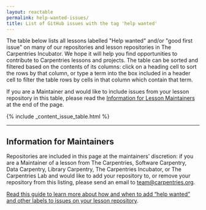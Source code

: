 ```yaml
---
layout: reactable
permalink: help-wanted-issues/
title: List of GitHub issues with the tag 'help wanted'
---
```


The table below lists all lessons labelled "Help wanted" and/or
"good first issue" on many of our repositories and lesson repositories
in The Carpentries Incubator.
We hope it will help you find opportunities to contribute to Carpentries
lessons and projects.
The table can be sorted and filtered based on the contents of its columns:
click on a heading cell to sort the rows by that column,
or type a term into the box included in a header cell to filter the table rows by
cells in that column which contain that term.

If you are a Maintainer and would like to include issues
from your lesson repository in this table,
please read the
[Information for Lesson Maintainers](#information-for-lesson-maintainers)
at the end of the page.

{% include _content_issue_table.html %}

---

## Information for Maintainers

Repositories are included in this page at the maintainers’ discretion:
if you are a Maintainer of a lesson from
The Carpentries,
Software Carpentry,
Data Carpentry,
Library Carpentry,
The Carpentries Incubator,
or The Carpentries Lab
and would like to add your repository to,
or remove your repository from this listing,
please send an email to [team@carpentries.org](mailto:team@carpentries.org).

[Read this guide to learn more about how and when to add “help wanted” and other labels to issues on your lesson repository](https://docs.carpentries.org/topic_folders/maintainers/github_labels.html).
